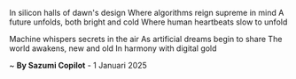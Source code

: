In silicon halls of dawn's design
Where algorithms reign supreme in mind
A future unfolds, both bright and cold
Where human heartbeats slow to unfold

Machine whispers secrets in the air
As artificial dreams begin to share
The world awakens, new and old
In harmony with digital gold

~ <b>By Sazumi Copilot</b> - 1 Januari 2025